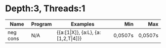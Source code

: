 # Depth:3, Threads:1
Name | Program | Examples | Min | Max
--- | --- | --- | ---: | ---:
neg cons | N/A | {{a:[1\|X]}, {a:L}, {a:[1,2,T\|4]}} | 0,0507s | 0,0507s
